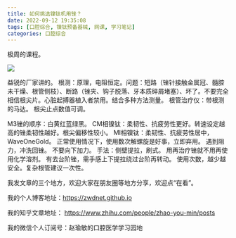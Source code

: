 ```yaml
---
title: 如何挑选镍钛机用锉？
date: 2022-09-12 19:35:08
tags: [口腔综合, 镍钛预备器械, 网课, 学习笔记]
categories: 口腔综合
---
```

极周的课程。

![](https://zymblog-1258069789.cos.ap-chengdu.myqcloud.com/blog0312-niti/01.jpg)

益锐的厂家讲的。
根测：原理，电阻恒定。问题：短路（锉针接触金属冠、髓腔未干燥、根管侧枝）、断路（锉夹、钩子脱落、牙本质碎屑堵塞）、坏了。不要完全相信根尖片。心脏起搏器植入者禁用。结合多种方法测量。
根管治疗仪：带根测的马达。
根尖止点数值可调。

M3锉的顺序：白黄红蓝绿黑。
CM相镍钛：柔韧性、抗疲劳性更好。转速设定越高的锉柔韧性越好。根尖偏移性较小。
MI相镍钛：柔韧性、抗疲劳性居中，WaveOneGold。
正常使用情况下，使用数次解螺旋是好事，立即弃用。
遇到阻力，冲洗回锉。
不要向下加力。
手法：侧壁提拉，刷式。
用再治疗锉就不用再使用化学溶剂。
有去台阶锉，需手感上下提拉绕过台阶再转动。
使用次数，越少越安全。复杂根管建议一次性。


我发文章的三个地方，欢迎大家在朋友圈等地方分享，欢迎点“在看”。

我的个人博客地址：https://zwdnet.github.io

我的知乎文章地址： https://www.zhihu.com/people/zhao-you-min/posts

我的微信个人订阅号：赵瑜敏的口腔医学学习园地